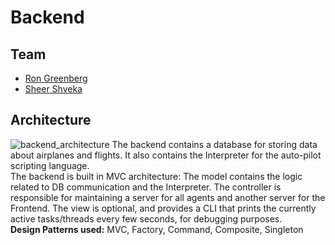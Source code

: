 # Backend
## Team
- [Ron Greenberg](https://github.com/RonGreenberg)
- [Sheer Shveka](https://github.com/SheerShveka)
## Architecture
![backend_architecture](https://user-images.githubusercontent.com/89278943/175929429-722c4a84-2a28-4437-82c6-e8b49a444496.png)
The backend contains a database for storing data about airplanes and flights. It also contains the Interpreter for the auto-pilot scripting language.  
The backend is built in MVC architecture: The model contains the logic related to DB communication and the Interpreter. The controller is responsible for maintaining a server for all agents and another server for the Frontend. The view is optional, and provides a CLI that prints the currently active tasks/threads every few seconds, for debugging purposes.  
**Design Patterns used:** MVC, Factory, Command, Composite, Singleton